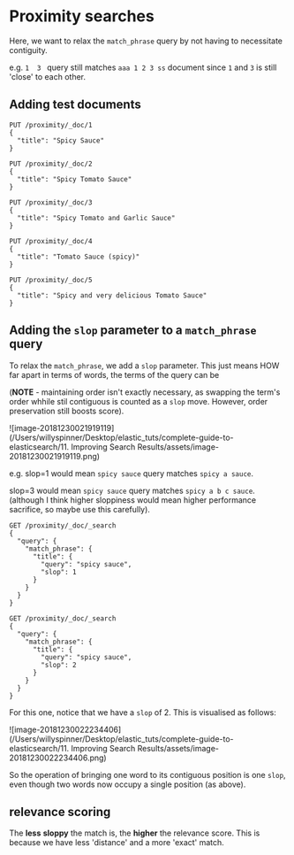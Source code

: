 # Proximity searches

Here, we want to relax the `match_phrase` query by not having to necessitate contiguity.

e.g. `1  3 ` query still matches `aaa 1 2 3 ss` document since `1` and `3` is still 'close' to each other.

## Adding test documents

```
PUT /proximity/_doc/1
{
  "title": "Spicy Sauce"
}
```

```
PUT /proximity/_doc/2
{
  "title": "Spicy Tomato Sauce"
}
```

```
PUT /proximity/_doc/3
{
  "title": "Spicy Tomato and Garlic Sauce"
}
```

```
PUT /proximity/_doc/4
{
  "title": "Tomato Sauce (spicy)"
}
```

```
PUT /proximity/_doc/5
{
  "title": "Spicy and very delicious Tomato Sauce"
}
```

## Adding the `slop` parameter to a `match_phrase` query

To relax the `match_phrase`, we add a `slop` parameter. This just means HOW far apart in terms of words, the terms of the query can be 

(**NOTE** -  maintaining order isn't exactly necessary, as swapping the term's order whhile stil contiguous is counted as a `slop` move. However, order preservation still boosts score).

![image-20181230021919119](/Users/willyspinner/Desktop/elastic_tuts/complete-guide-to-elasticsearch/11. Improving Search Results/assets/image-20181230021919119.png)

e.g. slop=1 would mean `spicy sauce` query matches `spicy a sauce`.

slop=3 would mean `spicy sauce` query matches `spicy a b c sauce`. (although I think higher sloppiness would mean higher performance sacrifice, so maybe use this carefully).



```http
GET /proximity/_doc/_search
{
  "query": {
    "match_phrase": {
      "title": {
        "query": "spicy sauce",
        "slop": 1
      }
    }
  }
}
```

```http
GET /proximity/_doc/_search
{
  "query": {
    "match_phrase": {
      "title": {
        "query": "spicy sauce",
        "slop": 2
      }
    }
  }
}
```

For this one, notice that we have a `slop` of 2. This is visualised as follows:

![image-20181230022234406](/Users/willyspinner/Desktop/elastic_tuts/complete-guide-to-elasticsearch/11. Improving Search Results/assets/image-20181230022234406.png)

So the operation of bringing one word to its contiguous position is one `slop`, even though two words now occupy a single position (as above).

## relevance scoring

The **less** **sloppy** the match is, the **higher** the relevance score. This is because we have less 'distance' and a more 'exact' match.